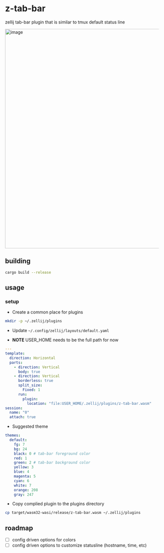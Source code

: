 # z-tab-bar

zellij tab-bar plugin that is similar to tmux default status line

<img width="718" alt="image" src="https://user-images.githubusercontent.com/17597548/155839636-1a14d830-320f-4dc4-85eb-20a4ea7e2431.png">

## building

```sh
cargo build --release
```

## usage

### setup

- Create a common place for plugins

```sh
mkdir -p ~/.zellij/plugins
```

- Update `~/.config/zellij/layouts/default.yaml`

- **NOTE** USER_HOME needs to be the full path for now

```yaml
---
template:
  direction: Horizontal
  parts:
    - direction: Vertical
      body: true
    - direction: Vertical
      borderless: true
      split_size:
        Fixed: 1
      run:
        plugin:
          location: "file:USER_HOME/.zellij/plugins/z-tab-bar.wasm"
session:
  name: "0"
  attach: true
```

- Suggested theme

```yaml
themes:
  default:
    fg: 7
    bg: 24
    black: 0 # tab-bar foreground color
    red: 1
    green: 2 # tab-bar background color
    yellow: 3
    blue: 4
    magenta: 5
    cyan: 6
    white: 7
    orange: 208
    gray: 247
```

- Copy complied plugin to the plugins directory

```sh
cp target/wasm32-wasi/release/z-tab-bar.wasm ~/.zellij/plugins
```

## roadmap

- [ ] config driven options for colors
- [ ] config driven options to customize statusline (hostname, time, etc)
